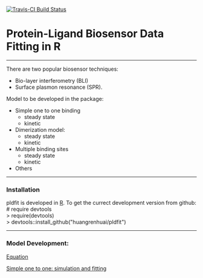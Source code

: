 [![Travis-CI Build Status](https://travis-ci.org/huangrenhuai/pldfit.svg?branch=master)](https://travis-ci.org/huangrenhuai/pldfit)

# Protein-Ligand Biosensor Data Fitting in R
-----
There are two popular biosensor techniques:  
* Bio-layer interferometry (BLI) 
* Surface plasmon resonance (SPR).  

Model to be developed in the package:  
* Simple one to one binding
  + steady state 
  + kinetic 
* Dimerization model:  
  + steady state 
  + kinetic 
* Multiple binding sites 
  + steady state 
  + kinetic 
* Others


-----
### Installation

pldfit is developed in [R](https://cran.r-project.org/). 
To get the currect development version from github:    
  \# require devtools  
  \> require(devtools)  
  \> devtools::install_github("huangrenhuai/pldfit")

-----
### Model Development:   

[Equation](https://huangrenhuai.github.io/pldfit/vignettes/Protein-Ligand%20Biosensor%20Data%20Fitting.html)

[Simple one to one: simulation and fitting](https://huangrenhuai.github.io/pldfit/vignettes/Real-Time%20Binding%20Simulation_%20Simple%20One%20to%20One%20Binding.html)



